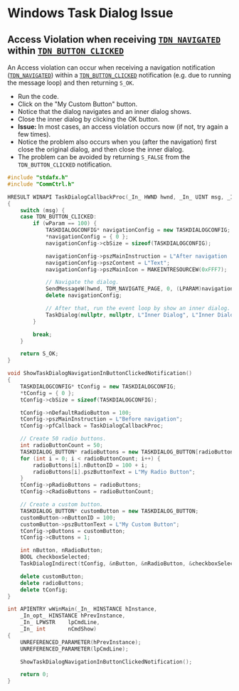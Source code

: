 # Windows Task Dialog Issue

## Access Violation when receiving [`TDN_NAVIGATED`](https://docs.microsoft.com/en-us/windows/desktop/Controls/tdn-navigated) within [`TDN_BUTTON_CLICKED`](https://docs.microsoft.com/en-us/windows/desktop/Controls/tdn-button-clicked)

An Access violation can occur when receiving a navigation notification ([`TDN_NAVIGATED`](https://docs.microsoft.com/en-us/windows/desktop/Controls/tdn-navigated))
within a [`TDN_BUTTON_CLICKED`](https://docs.microsoft.com/en-us/windows/desktop/Controls/tdn-button-clicked)
notification (e.g. due to running the message loop) and then returning `S_OK`.
 
* Run the code.
* Click on the "My Custom Button" button.
* Notice that the dialog navigates and an inner dialog shows.
* Close the inner dialog by clicking the OK button.
* **Issue:** In most cases, an access violation occurs now (if not, try again a
  few times).
* Notice the problem also occurs when you (after the navigation) first close
  the original dialog, and then close the inner dialog.
* The problem can be avoided by returning `S_FALSE` from the `TDN_BUTTON_CLICKED`
  notification.

```cpp
#include "stdafx.h"
#include "CommCtrl.h"

HRESULT WINAPI TaskDialogCallbackProc(_In_ HWND hwnd, _In_ UINT msg, _In_ WPARAM wParam, _In_ LPARAM lParam, _In_ LONG_PTR lpRefData)
{
    switch (msg) {
    case TDN_BUTTON_CLICKED:
        if (wParam == 100) {
            TASKDIALOGCONFIG* navigationConfig = new TASKDIALOGCONFIG;
            *navigationConfig = { 0 };
            navigationConfig->cbSize = sizeof(TASKDIALOGCONFIG);

            navigationConfig->pszMainInstruction = L"After navigation !!!";
            navigationConfig->pszContent = L"Text";
            navigationConfig->pszMainIcon = MAKEINTRESOURCEW(0xFFF7);

            // Navigate the dialog.
            SendMessageW(hwnd, TDM_NAVIGATE_PAGE, 0, (LPARAM)navigationConfig);
            delete navigationConfig;

            // After that, run the event loop by show an inner dialog.
            TaskDialog(nullptr, nullptr, L"Inner Dialog", L"Inner Dialog", nullptr, 0, 0, nullptr);
        }

        break;
    }

    return S_OK;
}

void ShowTaskDialogNavigationInButtonClickedNotification()
{
    TASKDIALOGCONFIG* tConfig = new TASKDIALOGCONFIG;
    *tConfig = { 0 };
    tConfig->cbSize = sizeof(TASKDIALOGCONFIG);

    tConfig->nDefaultRadioButton = 100;
    tConfig->pszMainInstruction = L"Before navigation";
    tConfig->pfCallback = TaskDialogCallbackProc;

    // Create 50 radio buttons.
    int radioButtonCount = 50;
    TASKDIALOG_BUTTON* radioButtons = new TASKDIALOG_BUTTON[radioButtonCount];
    for (int i = 0; i < radioButtonCount; i++) {
        radioButtons[i].nButtonID = 100 + i;
        radioButtons[i].pszButtonText = L"My Radio Button";
    }
    tConfig->pRadioButtons = radioButtons;
    tConfig->cRadioButtons = radioButtonCount;

    // Create a custom button.
    TASKDIALOG_BUTTON* customButton = new TASKDIALOG_BUTTON;
    customButton->nButtonID = 100;
    customButton->pszButtonText = L"My Custom Button";
    tConfig->pButtons = customButton;
    tConfig->cButtons = 1;

    int nButton, nRadioButton;
    BOOL checkboxSelected;
    TaskDialogIndirect(tConfig, &nButton, &nRadioButton, &checkboxSelected);

    delete customButton;
    delete radioButtons;
    delete tConfig;
}

int APIENTRY wWinMain(_In_ HINSTANCE hInstance,
    _In_opt_ HINSTANCE hPrevInstance,
    _In_ LPWSTR    lpCmdLine,
    _In_ int       nCmdShow)
{
    UNREFERENCED_PARAMETER(hPrevInstance);
    UNREFERENCED_PARAMETER(lpCmdLine);

    ShowTaskDialogNavigationInButtonClickedNotification();

    return 0;
}
```
